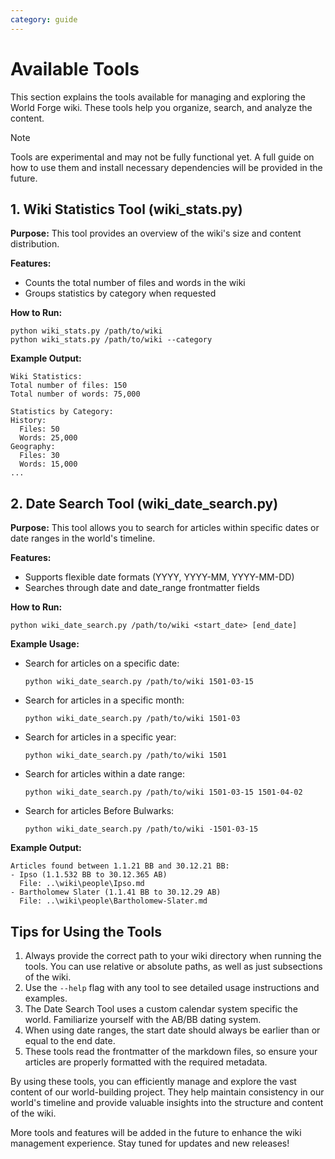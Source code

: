 ```yaml
---
category: guide
---
```


# Available Tools

This section explains the tools available for managing and exploring the World Forge wiki. These tools help you organize, search, and analyze the content.

> [!NOTE]
> Tools are experimental and may not be fully functional yet. A full guide on how to use them and install necessary dependencies will be provided in the future.

## 1. Wiki Statistics Tool (wiki_stats.py)

**Purpose:** This tool provides an overview of the wiki's size and content distribution.

**Features:**
- Counts the total number of files and words in the wiki
- Groups statistics by category when requested

**How to Run:**
```
python wiki_stats.py /path/to/wiki
python wiki_stats.py /path/to/wiki --category
```

**Example Output:**
```
Wiki Statistics:
Total number of files: 150
Total number of words: 75,000

Statistics by Category:
History:
  Files: 50
  Words: 25,000
Geography:
  Files: 30
  Words: 15,000
...
```

## 2. Date Search Tool (wiki_date_search.py)

**Purpose:** This tool allows you to search for articles within specific dates or date ranges in the world's timeline.

**Features:**
- Supports flexible date formats (YYYY, YYYY-MM, YYYY-MM-DD)
- Searches through date and date_range frontmatter fields

**How to Run:**
```
python wiki_date_search.py /path/to/wiki <start_date> [end_date]
```

**Example Usage:**
- Search for articles on a specific date:
  ```
  python wiki_date_search.py /path/to/wiki 1501-03-15
  ```
- Search for articles in a specific month:
  ```
  python wiki_date_search.py /path/to/wiki 1501-03
  ```
- Search for articles in a specific year:
  ```
  python wiki_date_search.py /path/to/wiki 1501
  ```
- Search for articles within a date range:
  ```
  python wiki_date_search.py /path/to/wiki 1501-03-15 1501-04-02
  ```
- Search for articles Before Bulwarks:
  ```
  python wiki_date_search.py /path/to/wiki -1501-03-15
  ```

**Example Output:**
```
Articles found between 1.1.21 BB and 30.12.21 BB:
- Ipso (1.1.532 BB to 30.12.365 AB)
  File: ..\wiki\people\Ipso.md
- Bartholomew Slater (1.1.41 BB to 30.12.29 AB)
  File: ..\wiki\people\Bartholomew-Slater.md
```

## Tips for Using the Tools

1. Always provide the correct path to your wiki directory when running the tools. You can use relative or absolute paths, as well as just subsections of the wiki.
2. Use the `--help` flag with any tool to see detailed usage instructions and examples.
3. The Date Search Tool uses a custom calendar system specific the world. Familiarize yourself with the AB/BB dating system.
4. When using date ranges, the start date should always be earlier than or equal to the end date.
5. These tools read the frontmatter of the markdown files, so ensure your articles are properly formatted with the required metadata.

By using these tools, you can efficiently manage and explore the vast content of our world-building project. They help maintain consistency in our world's timeline and provide valuable insights into the structure and content of the wiki.

More tools and features will be added in the future to enhance the wiki management experience. Stay tuned for updates and new releases!